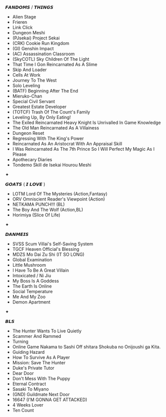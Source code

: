  𝙁𝘼𝙉𝘿𝙊𝙈𝙎 / 𝙏𝙃𝙄𝙉𝙂𝙎
- Alien Stage
- Frieren
- Link Click
- Dungeon Meshi
- (PJsekai) Project Sekai
- (CRK) Cookie Run Kingdom
- (GI) Genshin Impact
- (AC) Assassination Classroom
- (SkyCOTL) Sky Children Of The Light
- That Time I Gon Reincarnated As A Slime
- Skip And Loader
- Cells At Work
- Journey To The West
- Solo Leveling
- (BATF) Beginning After The End
- Mieruko-Chan
- Special Civil Servant
- Greatest Estate Developer
- (TOTCF) Trash Of The Count's Family
- Leveling Up, By Only Eating!
- The Exiled Reincarnated Heavy Knight Is Unrivalled In Game Knowledge
- The Old Man Reincarnated As A Villainess
- Dungeon Reset
- Regressing With The King's Power
- Reincarnated As An Aristocrat With An Appraisal Skill
- I Was Reincarnated As The 7th Prince So I Will Perfect My Magic As I Please
- Apothecary Diaries
- Tondemo Skill de Isekai Hourou Meshi
   
✦
  
𝙂𝙊𝘼𝙏𝙎 ( 𝙄 𝙇𝙊𝙑𝙀 )
- LOTM Lord Of The Mysteries (Action,Fantasy)
- ORV Omniscient Reader's Viewpoint (Action)
- NETKAMA PUNCH!!! (BL)
- The Boy And The Wolf (Action,BL)
- Horimiya (Slice Of Life)
 
✦
  
𝘿𝘼𝙉𝙈𝙀𝙄𝙎
- SVSS Scum Villai's Self-Saving System
- TGCF Heaven Official's Blessing
- MDZS Mo Dai Zu Shi (IT SO LONG)
- Global Examination
- Little Mushroom
- I Have To Be A Great Villain
- Intoxicated / Ni Jiu
- My Boss Is A Goddess
- The Earth Is Online
- Social Temperature
- Me And My Zoo
- Demon Apartment
 
✦
 
𝘽𝙇𝙎
- The Hunter Wants To Live Quietly
- Scammer And Rammed
- Turning
- Online Game Nakama to Sashi Off shitara Shokuba no Onijoushi ga Kita.
- Guiding Hazard
- How To Survive As A Player
- Mission: Save The Hunter
- Duke's Private Tutor
- Dear Door
- Don't Mess With The Puppy
- Eternal Contract
- Sasaki To Miyano
- (GND) Guildmate Next Door
- 16647 (I'M GONNA GET ATTACKED)
- 4 Weeks Lover
- Ten Count

